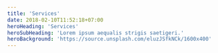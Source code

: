 ```yaml
---
title: 'Services'
date: 2018-02-10T11:52:18+07:00
heroHeading: 'Services'
heroSubHeading: 'Lorem ipsum aequalis strigis saetigeri.'
heroBackground: 'https://source.unsplash.com/eluzJSfkNCk/1600x400'
---
```

